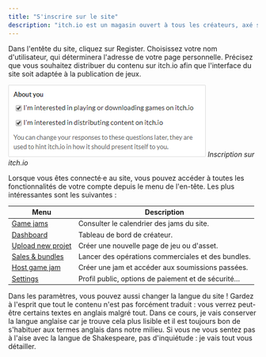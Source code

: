 ```yaml
---
title: "S'inscrire sur le site"
description: "itch.io est un magasin ouvert à tous les créateurs, axé sur les jeux indépendants. Tout le monde peut devenir vendeur, concevoir ses pages et publier son contenu."
---
```


Dans l'entête du site, cliquez sur Register. Choisissez votre nom d'utilisateur, qui déterminera l'adresse de votre page personnelle. Précisez que vous souhaitez distribuer du contenu sur itch.io afin que l'interface du site soit adaptée à la publication de jeux.

![](./inscription.png)
*Inscription sur itch.io*

Lorsque vous êtes connecté·e au site, vous pouvez accéder à toutes les fonctionnalités de votre compte depuis le menu de l'en-tête. Les plus intéressantes sont les suivantes :

Menu                                                 | Description
-----------------------------------------------------|-------------
[Game jams](https://itch.io/jams)                    | Consulter le calendrier des jams du site.
[Dashboard](https://itch.io/dashboard)               | Tableau de bord de créateur.
[Upload new projet](https://itch.io/game/new)        | Créer une nouvelle page de jeu ou d'asset.
[Sales & bundles](https://itch.io/dashboard/sales)   | Lancer des opérations commerciales et des bundles.
[Host game jam](https://itch.io/dashboard/jams)      | Créer une jam et accéder aux soumissions passées.
[Settings](https://itch.io/user/settings)            | Profil public, options de paiement et de sécurité…

Dans les paramètres, vous pouvez aussi changer la langue du site ! Gardez à l'esprit que tout le contenu n'est pas forcément traduit : vous verrez peut-être certains textes en anglais malgré tout. Dans ce cours, je vais conserver la langue anglaise car je trouve cela plus lisible et il est toujours bon de s'habituer aux termes anglais dans notre milieu. Si vous ne vous sentez pas à l'aise avec la langue de Shakespeare, pas d'inquiétude : je vais tout vous détailler.
